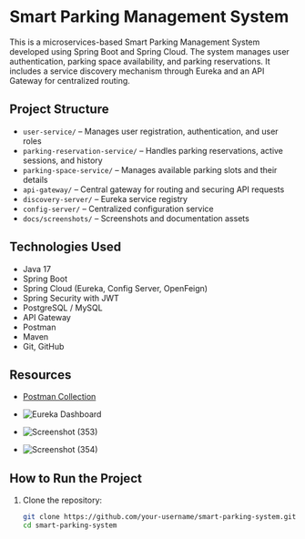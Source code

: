 # Smart Parking Management System

This is a microservices-based Smart Parking Management System developed using Spring Boot and Spring Cloud. The system manages user authentication, parking space availability, and parking reservations. It includes a service discovery mechanism through Eureka and an API Gateway for centralized routing.

## Project Structure

- `user-service/` – Manages user registration, authentication, and user roles
- `parking-reservation-service/` – Handles parking reservations, active sessions, and history
- `parking-space-service/` – Manages available parking slots and their details
- `api-gateway/` – Central gateway for routing and securing API requests
- `discovery-server/` – Eureka service registry
- `config-server/` – Centralized configuration service
- `docs/screenshots/` – Screenshots and documentation assets

## Technologies Used

- Java 17
- Spring Boot
- Spring Cloud (Eureka, Config Server, OpenFeign)
- Spring Security with JWT
- PostgreSQL / MySQL
- API Gateway
- Postman
- Maven
- Git, GitHub

## Resources

- [Postman Collection](./postman_collection.json)
- ![Eureka Dashboard](./docs/screenshots/eureka_dashboard.png)
  
- ![Screenshot (353)](https://github.com/user-attachments/assets/f69ec51e-7d36-4868-9c2d-8604b463c40a)
- ![Screenshot (354)](https://github.com/user-attachments/assets/783e4f62-cf6d-42eb-81c7-68d0da117e5d)

 
## How to Run the Project

1. Clone the repository:
   ```bash
   git clone https://github.com/your-username/smart-parking-system.git
   cd smart-parking-system

